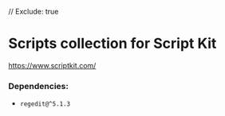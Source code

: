 // Exclude: true

# Scripts collection for Script Kit

https://www.scriptkit.com/

### Dependencies:

- `regedit@^5.1.3`
